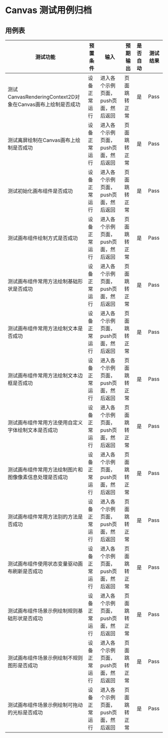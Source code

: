 # Canvas 测试用例归档

## 用例表

| 测试功能            | 预置条件       | 输入                   | 预期输出 | 是否自动 | 测试结果 |
| ------------------- | -------------- |----------------------|------| :------- | -------- |
| 测试CanvasRenderingContext2D对象在Canvas画布上绘制是否成功    | 设备正常运行   | 进入各个示例页面，push页面，然后返回 | 页面跳转正常 | 是       | Pass     |
| 测试离屏绘制在Canvas画布上绘制是否成功    | 设备正常运行 | 进入各个示例页面，push页面，然后返回 | 页面跳转正常 | 是       | Pass     |
| 测试初始化画布组件是否成功    | 设备正常运行 | 进入各个示例页面，push页面，然后返回 | 页面跳转正常 | 是       | Pass     |
| 测试画布组件绘制方式是否成功    | 设备正常运行   | 进入各个示例页面，push页面，然后返回 | 页面跳转正常 | 是       | Pass     |
| 测试画布组件常用方法绘制基础形状是否成功    | 设备正常运行 | 进入各个示例页面，push页面，然后返回 | 页面跳转正常 | 是       | Pass     |
| 测试画布组件常用方法绘制文本是否成功    | 设备正常运行 | 进入各个示例页面，push页面，然后返回 | 页面跳转正常 | 是       | Pass     |
| 测试画布组件常用方法绘制文本边框是否成功    | 设备正常运行 | 进入各个示例页面，push页面，然后返回 | 页面跳转正常 | 是       | Pass     |
| 测试画布组件常用方法使用自定义字体绘制文本是否成功    | 设备正常运行 | 进入各个示例页面，push页面，然后返回 | 页面跳转正常 | 是       | Pass     |
| 测试画布组件常用方法绘制图片和图像像素信息处理是否成功    | 设备正常运行 | 进入各个示例页面，push页面，然后返回 | 页面跳转正常 | 是       | Pass     |
| 测试画布组件常用方法别的方法是否成功    | 设备正常运行 | 进入各个示例页面，push页面，然后返回 | 页面跳转正常 | 是       | Pass     |
| 测试画布组件使用状态变量驱动画布刷新是否成功    | 设备正常运行 | 进入各个示例页面，push页面，然后返回 | 页面跳转正常 | 是       | Pass     |
| 测试画布组件场景示例绘制规则基础形状是否成功    | 设备正常运行 | 进入各个示例页面，push页面，然后返回 | 页面跳转正常 | 是       | Pass     |
| 测试画布组件场景示例绘制不规则图形是否成功    | 设备正常运行 | 进入各个示例页面，push页面，然后返回 | 页面跳转正常 | 是       | Pass     |
| 测试画布组件场景示例绘制可拖动的光标是否成功    | 设备正常运行 | 进入各个示例页面，push页面，然后返回 | 页面跳转正常 | 是       | Pass     |